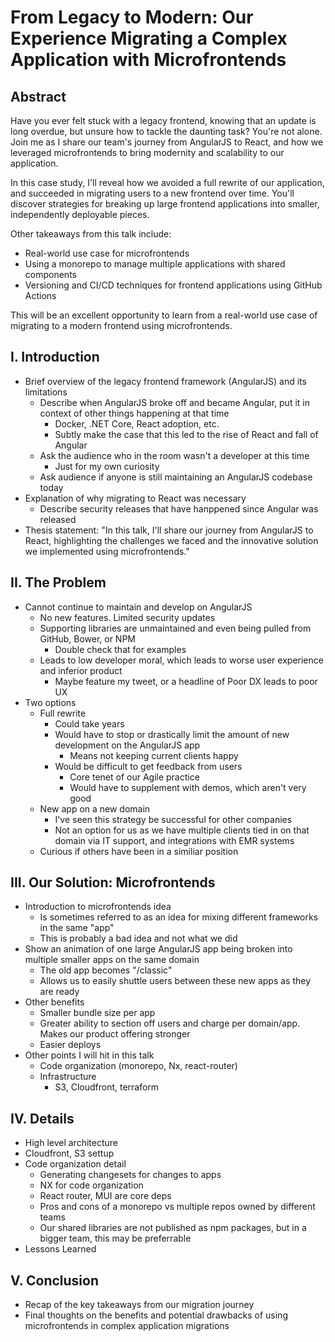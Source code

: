 # From Legacy to Modern: Our Experience Migrating a Complex Application with Microfrontends

## Abstract

Have you ever felt stuck with a legacy frontend, knowing
that an update is long overdue, but unsure how to tackle the daunting task? You're
not alone. Join me as I share our team's journey from AngularJS to React, and how we leveraged
microfrontends to bring modernity and scalability to our application.

In this case study, I'll reveal how we avoided a full rewrite of our application,
and succeeded in migrating users to a new frontend over time. You'll discover strategies
for breaking up large frontend applications into smaller, independently deployable pieces.

Other takeaways from this talk include:

* Real-world use case for microfrontends
* Using a monorepo to manage multiple applications with shared components
* Versioning and CI/CD techniques for frontend applications using GitHub Actions

This will be an excellent opportunity to learn from a real-world use case of migrating
to a modern frontend using microfrontends.

## I. Introduction

- Brief overview of the legacy frontend framework (AngularJS) and its limitations
  - Describe when AngularJS broke off and became Angular, put it in context of other things happening at that time
    - Docker, .NET Core, React adoption, etc.
    - Subtly make the case that this led to the rise of React and fall of Angular
  - Ask the audience who in the room wasn't a developer at this time
    - Just for my own curiosity
  - Ask audience if anyone is still maintaining an AngularJS codebase today
- Explanation of why migrating to React was necessary
  - Describe security releases that have hanppened since Angular was released
- Thesis statement: "In this talk, I'll share our journey from AngularJS to React,
highlighting the challenges we faced and the innovative solution we implemented
using microfrontends."

## II. The Problem

- Cannot continue to maintain and develop on AngularJS
  - No new features. Limited security updates
  - Supporting libraries are unmaintained and even being pulled from GitHub, Bower, or NPM
    - Double check that for examples
  - Leads to low developer moral, which leads to worse user experience and inferior product
    - Maybe feature my tweet, or a headline of Poor DX leads to poor UX
- Two options
  - Full rewrite
    - Could take years
    - Would have to stop or drastically limit the amount of new development on the AngularJS app
      - Means not keeping current clients happy
    - Would be difficult to get feedback from users
      - Core tenet of our Agile practice
      - Would have to supplement with demos, which aren't very good
  - New app on a new domain
    - I've seen this strategy be successful for other companies
    - Not an option for us as we have multiple clients tied in on that domain via IT support, and integrations with EMR systems
  - Curious if others have been in a similiar position

## III. Our Solution: Microfrontends

- Introduction to microfrontends idea
  - Is sometimes referred to as an idea for mixing different frameworks in the same "app"
  - This is probably a bad idea and not what we did
- Show an animation of one large AngularJS app being broken into multiple smaller apps on the same domain
  - The old app becomes "/classic"
  - Allows us to easily shuttle users between these new apps as they are ready
- Other benefits
  - Smaller bundle size per app
  - Greater ability to section off users and charge per domain/app. Makes our product offering stronger
  - Easier deploys
- Other points I will hit in this talk
  - Code organization (monorepo, Nx, react-router)
  - Infrastructure
    - S3, Cloudfront, terraform

## IV. Details

- High level architecture
- Cloudfront, S3 settup
- Code organization detail
  - Generating changesets for changes to apps
  - NX for code organization
  - React router, MUI are core deps
  - Pros and cons of a monorepo vs multiple repos owned by different teams
  - Our shared libraries are not published as npm packages, but in a bigger team, this may be preferrable
- Lessons Learned

## V. Conclusion

* Recap of the key takeaways from our migration journey
* Final thoughts on the benefits and potential drawbacks of using microfrontends in
complex application migrations
